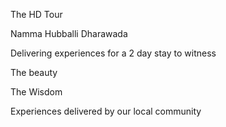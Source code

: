 The HD Tour

Namma Hubballi Dharawada


Delivering experiences for a 2 day stay to witness

The beauty

The Wisdom


Experiences delivered by our local community
